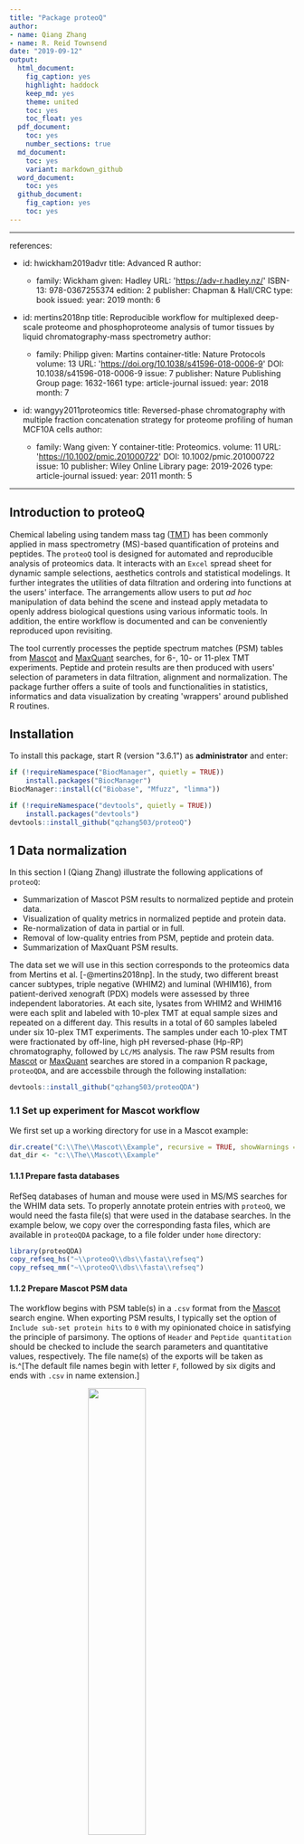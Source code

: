 ```yaml
---
title: "Package proteoQ"
author:
- name: Qiang Zhang
- name: R. Reid Townsend
date: "2019-09-12"
output:
  html_document:
    fig_caption: yes
    highlight: haddock
    keep_md: yes
    theme: united
    toc: yes
    toc_float: yes
  pdf_document:
    toc: yes
    number_sections: true
  md_document:
    toc: yes
    variant: markdown_github
  word_document:
    toc: yes
  github_document:
    fig_caption: yes
    toc: yes
---
```


---
references:
- id: hwickham2019advr
  title: Advanced R
  author:
  - family: Wickham
    given: Hadley
  URL: 'https://adv-r.hadley.nz/'
  ISBN-13: 978-0367255374
  edition: 2
  publisher: Chapman & Hall/CRC
  type: book
  issued:
    year: 2019
    month: 6

- id: mertins2018np
  title: Reproducible workflow for multiplexed deep-scale proteome and phosphoproteome analysis of tumor tissues by liquid chromatography-mass spectrometry
  author:
  - family: Philipp
    given: Martins
  container-title: Nature Protocols
  volume: 13
  URL: 'https://doi.org/10.1038/s41596-018-0006-9'
  DOI: 10.1038/s41596-018-0006-9
  issue: 7
  publisher: Nature Publishing Group
  page: 1632-1661
  type: article-journal
  issued:
    year: 2018
    month: 7
    
- id: wangyy2011proteomics
  title: Reversed-phase chromatography with multiple fraction concatenation strategy for proteome profiling of human MCF10A cells
  author:
  - family: Wang
    given: Y
  container-title: Proteomics.
  volume: 11
  URL: 'https://10.1002/pmic.201000722'
  DOI: 10.1002/pmic.201000722
  issue: 10
  publisher: Wiley Online Library
  page: 2019-2026
  type: article-journal
  issued:
    year: 2011
    month: 5
---




## Introduction to proteoQ
Chemical labeling using tandem mass tag ([TMT](https://en.wikipedia.org/wiki/Tandem_mass_tag)) has been commonly applied in mass spectrometry (MS)-based quantification of proteins and peptides. The `proteoQ` tool is designed for automated and reproducible analysis of proteomics data. It interacts with an `Excel` spread sheet for dynamic sample selections, aesthetics controls and statistical modelings. It further integrates the utilities of data filtration and ordering into functions at the users' interface. The arrangements allow users to put *ad hoc* manipulation of data behind the scene and instead apply metadata to openly address biological questions using various informatic tools. In addition, the entire workflow is documented and can be conveniently reproduced upon revisiting.  

The tool currently processes the peptide spectrum matches (PSM) tables from [Mascot](https://http://www.matrixscience.com/) and [MaxQuant](https://www.maxquant.org/) searches, for 6-, 10- or 11-plex TMT experiments. Peptide and protein results are then produced with users' selection of parameters in data filtration, alignment and normalization. The package further offers a suite of tools and functionalities in statistics, informatics and data visualization by creating 'wrappers' around published R routines.  

## Installation
To install this package, start R (version "3.6.1") as **administrator** and enter:  


```r
if (!requireNamespace("BiocManager", quietly = TRUE))
    install.packages("BiocManager")
BiocManager::install(c("Biobase", "Mfuzz", "limma"))

if (!requireNamespace("devtools", quietly = TRUE))
    install.packages("devtools")
devtools::install_github("qzhang503/proteoQ")
```

## 1 Data normalization 
In this section I (Qiang Zhang) illustrate the following applications of `proteoQ`:  

* Summarization of Mascot PSM results to normalized peptide and protein data. 
* Visualization of quality metrics in normalized peptide and protein data.
* Re-normalization of data in partial or in full.
* Removal of low-quality entries from PSM, peptide and protein data.
* Summarization of MaxQuant PSM results.  

The data set we will use in this section corresponds to the proteomics data from Mertins et al. [-@mertins2018np]. In the study, two different breast cancer subtypes, triple negative (WHIM2) and luminal (WHIM16), from patient-derived xenograft (PDX) models were assessed by three independent laboratories. At each site, lysates from WHIM2 and WHIM16 were each split and labeled with 10-plex TMT at equal sample sizes and repeated on a different day. This results in a total of 60 samples labeled under six 10-plex TMT experiments. The samples under each 10-plex TMT were fractionated by off-line, high pH reversed-phase (Hp-RP) chromatography, followed by `LC/MS` analysis. The raw PSM results from [Mascot](https://http://www.matrixscience.com/) or [MaxQuant](https://www.maxquant.org/) searches are stored in a companion R package, `proteoQDA`, and are accessbile through the following installation:  


```r
devtools::install_github("qzhang503/proteoQDA")
```

### 1.1 Set up experiment for Mascot workflow
We first set up a working directory for use in a Mascot example:  


```r
dir.create("C:\\The\\Mascot\\Example", recursive = TRUE, showWarnings = FALSE)
dat_dir <- "c:\\The\\Mascot\\Example"
```

#### 1.1.1 Prepare fasta databases
RefSeq databases of human and mouse were used in MS/MS searches for the WHIM data sets. To properly annotate protein entries with `proteoQ`, we would need the fasta file(s) that were used in the database searches. In the example below, we copy over the corresponding fasta files, which are available in `proteoQDA` package, to a file folder under `home` directory:


```r
library(proteoQDA)
copy_refseq_hs("~\\proteoQ\\dbs\\fasta\\refseq")
copy_refseq_mm("~\\proteoQ\\dbs\\fasta\\refseq")
```

#### 1.1.2 Prepare Mascot PSM data
The workflow begins with PSM table(s) in a `.csv` format from the [Mascot](https://http://www.matrixscience.com/) search engine. When exporting PSM results, I typically set the option of `Include sub-set protein hits` to `0` with my opinionated choice in satisfying the principle of parsimony. The options of `Header` and `Peptide quantitation` should be checked to include the search parameters and quantitative values, respectively. The file name(s) of the exports will be taken as is.^[The default file names begin with letter `F`, followed by six digits and ends with `.csv` in name extension.]  

<img src="images\mascot\mascot_export.png" width="45%" style="display: block; margin: auto;" />

The same peptide sequence under different PSM files can be assigned to different protein IDs when [inferring](https://www.ncbi.nlm.nih.gov/m/pubmed/21447708/) proteins from peptides using algorithms such as greedy set cover. To escape from the ambiguity in protein inference, I typically enable the option of `Merge MS/MS files into single search` in [Mascot Daemon](http://www.matrixscience.com/daemon.html). If the option is disabled, peptide sequences that have been assigned to multiple protein IDs will be removed for now when constructing peptide reports.  

<img src="images\mascot\mascot_daemon.png" width="45%" style="display: block; margin: auto;" />

The merged search may become increasingly cumbersome with growing data sets. In this example, I combined the MS peak lists from the Hp-RP fractions within the same 10-plex TMT experiment, but not the lists across experiments. This results in a total of six pieces of PSM results in `Mascot` exports. To get us started, we go ahead and copy over the PSM files that we have prepared in `proteoQDA` to the working directory:  


```r
cptac_csv_1(dat_dir)
```

#### 1.1.3 Prepare metadata
The workflow involves an `Excel` template containing the metadata of multiplex experiments, including experiment numbers, TMT channels, LC/MS injection indices, sample IDs, reference channels, `RAW` MS data file names and additional fields from users. The default file name for the experimental summary is `expt_smry.xlsx`. If samples were fractionated off-line prior to `LC/MS`, a second `Excel` template will also be filled out to link multiple `RAW` MS file names that are associated to the same sample IDs. The default file name for the fractionation summary is `frac_smry.xlsx`. ^[To extract the names of RAW MS files under a `raw_dir` folder: `extract_raws(raw_dir)`. Very occasionally, there may be RAW files without PSM contributions. In this case, the file names will be shown as missing by the program and need to be removed from `expt_smry.xlsx` or `frac_smry.xlsx`. The function `extract_psm_raws(dat_dir)` was developed to extract the list of RAW files that are actually present in PSM files.] Unless otherwise mentioned, we will assume these default file names throughout the document.  

Columns in the `expt_smry.xlsx` are approximately divided into the following three tiers: (1) `essential`, (2) `optional default` and (3) `optional open`. We supply the required information of the TMT experiments under the essential columns. The optional default columns serve as the fields for convenient lookups in sample selection, grouping, ordering, aesthetics etc. For instance, the program will by default look for values under the `Color` column if no instruction was given in the color coding of a PCA plot. The optional open fields on the other hand allow us to define our own analysis and aesthetics. For instance, we may openly define multiple columns of contrasts at different levels of granularity for uses in statistical modelings. Description of the column keys can be found from the help document by entering `?proteoQ::load_expts` from a `R` console.  

<img src="images\installation\three_tier_expt_smry.png" width="80%" style="display: block; margin: auto;" />

We next copy over a pre-compiled `expt_smry.xlsx` and a `frac_smry.xlsx` to the working directory:  


```r
cptac_expt_1(dat_dir)
cptac_frac_1(dat_dir)
```

We now have all the pieces that are required by `proteoQ` in place. Let's have a quick glance at the `expt_smry.xlsx` file. We note that no reference channels were indicated under the column `Reference`. With `proteoQ`, the `log2FC` of each species in a given sample is calculated either (*a*) in relative to the reference(s) within each multiplex TMT experiment or (*b*) to the mean of all samples in the same experiment if reference(s) are absent. Hence, the later approach will be employed to the examplary data set that we are working with. In this special case, the `mean(log2FC)` for a given species in each TMT experiment is averaged from five `WHIM2` and five `WHIM16` aliquots, which are biologically equivalent across TMT experiments.  

#### 1.1.4 Load experiment
As a final step of the setup, we will load the experimental summary into a work space:  


```r
library(proteoQ)
load_expts()
```

### 1.2 Summarise Mascot PSMs 
PSMs are MS/MS events that lead to peptide identication at certain confidence levels. The evidences in PSMs can then be summarised to peptide and protein findings using various descriptive statistics. In this section, we will apply `proteoQ` to summarise PSM data into peptide and protein reports. 

#### 1.2.1 Process PSMs
We start the section by processing the PSM files exported directly from `Mascot` searches.  

##### 1.2.1.1 normPSM
The core utility for the processing of PSM data is `normPSM`:


```r
# process PSMs with in-function filtration of data by arguments `filter_`
normPSM(
  group_psm_by = pep_seq, 
  fasta = c("~\\proteoQ\\dbs\\fasta\\refseq\\refseq_hs_2013_07.fasta", 
            "~\\proteoQ\\dbs\\fasta\\refseq\\refseq_mm_2013_07.fasta"), 
  rptr_intco = 3000,
  rm_craps = TRUE,
  rm_krts = FALSE,
  rm_outliers = FALSE, 
  annot_kinases = TRUE,	
  plot_rptr_int = TRUE, 
  plot_log2FC_cv = TRUE, 
  
  filter_peps = exprs(pep_expect <= .1, pep_isunique == 1), 
  filter_by_more = exprs(pep_rank == 1),
)
```

At `group_psm_by = pep_seq`, PSM entries with the same primary peptide sequence but different variable modifications will be grouped for analysis using descriptive statistics. At `group_psm_by = pep_seq_mod`, PSMs will be grouped according to the unique combination of the primary sequences and the variable modifications of peptides. The `fasta` argument points to the two RefSeq fasta files that were used in MS/MS searches. The `log2FC` of peptide data will be aligned by median centering across samples for PSM data. More description of `normPSM` can be found by accessing its help document via `?normPSM`.  

PSM outliers will be assessed at a basis of per peptide and per sample at `rm_outliers = TRUE`, which can be a slow process for large data sets. To circumvent repeated efforts in the assessment of PSM outliers, we may set `rm_outliers = FALSE` and `plot_rptr_int = TRUE` when first executing `normPSM()`. We then visually inspect the distributions of reporter-ion intensity. Empirically, PSMs with reporter-ion intensity less than 3,000 are trimmed and  samples with median intensity that is 2/3 or less to the average of majority samples are removed from further analysis.^[The sample removal and PSM re-processing can be achieved by deleting the corresponding entries under the column `Sample_ID` in `expt_smry.xlsx`, followed by the re-execution of `normPSM()`.]   

The `normPSM` function can take additional, user-defined arguments of `dot-dot-dot` [see @hwickham2019advr, ch. 6] for the row filtration of data using logical conditions. In the above example, we have limited ourselves to peptide entries with `pep_expect <= 0.1` and `pep_isunique == 1` by supplying the variable argument (vararg) of `filter_peps`. We further filtered the data at `pep_rank == 1` with a second vararg of `filter_by_more`. The creation and assignment of varargs need to follow a format of `filter_blahblah = exprs(cdn1, cdn2, ..., cond_last)`. Note that the names of varargs on the lhs start with the character string of `filter_` to indicate the task of data filtration. On the rhs, `pep_expect`, `pep_isunique` and `pep_rank` are column keys that can be found from the PSM data.  

I am new to `R`. It looks like that base `R` does not support the direct assignment of logical expressions to function arguments. To get around this, I took advantage of the facility of non-standard evaluation in `rlang` package in that the logical conditions are supplied within the round parenthesis after `exprs`. Next, the `proteoQ` program will obtain the expression(s) on the rhs of each vararg statment by performing a bare evaluation using `rlang::eval_bare`. Following that, a tidy evaluation by `rlang::eval_tidy` will be coupled to a local facility in `proteoQ` to do the real work of data filtrations ([see @hwickham2019advr, ch. 20])^[A pseudonym approach used in Tidyverse, such as `starts_with`, `contains` may be easier to work with for logical conditions and need implementation.]. 

The approach of data filtration taken by `normPSM` might at first looks strange; however, it allows me to perform data filtration in a integrated way. As mentioned in the beginning, a central theme of `proteoQ` is to reduce or avoid direct data manipulations but utilizes metadata to control both data columns and rows. With the self-containedness in data filtration (and data ordering later), I can readily recall and reproduce what I had done when revisiting the system after an extended peroid. Otherwise, I would likely need *ad hoc* operations by mouse clicks or writing ephemeral R scripts, and soon forget what I have done.  

##### 1.2.1.2 purgePSM
To finish our discussion of PSM processing, let us consider having one more bash in data cleanup. The `purgePSM` facility can be used for data purging by both the CV of peptides and the number of PSM identifications. Namely, quantitations that yields peptide CV greater than a user-supplied cut-off will be replaced with NA; similarly, quantitations with the number of observations less than a user-defined threshold will be substituted with NA.  

Earlier this section, we have set `plot_log2FC_cv = TRUE` when calling `normPSM`. This will plot the distributions of the CV of peptide log2FC. In the event of `plot_log2FC_cv = FALSE`, we can have a second chance in visualzing the distributions of peptide CV before any permanent data nullification:


```r
purgePSM ()
```

Taking the sample entries under TMT experiment 1 in `label_scheme.xlsx` as an example, we can see that a small portion of peptides have CV greater than 0.5 at log2 scale.  

<div class="figure" style="text-align: center">
<img src="images\psm\purge\psm_bf_purge.png" alt="**Figure 1.** CV of peptide log2FC. Left: before purging; right: after purging." width="45%" /><img src="images\psm\purge\psm_af_purge.png" alt="**Figure 1.** CV of peptide log2FC. Left: before purging; right: after purging." width="45%" />
<p class="caption">**Figure 1.** CV of peptide log2FC. Left: before purging; right: after purging.</p>
</div>

Quantitative differences greater than 0.5 at a log2 scale is big in TMT experiments, which can be largely ascribed to a phenomena called peptide co-isolation and co-fragmentation in MS experiments. We might, for instance, choose a CV cut-off at 0.5 as an additional step in data cleanup:  


```r
purgePSM (
  max_cv = 0.5,
)

# equivalent to 
purgePSM (
  max_cv = 0.5,
  min_n =2,
)
```

Peptide quantitations with single PSM identification, so-called one-hit wonders, will yield `infinite` CV and be nullified as well.  

*NB:* CV is sensitive to outliers and some large CV in peptide quantitations may be merely due to a small number of bad measures. Although the option of `rm_outliers` was set to `FALSE` during our earlier call to `normPSM`, I think it is generally a good idea to have `rm_outliers = TRUE`.  

#### 1.2.2 Summarize PSMs to peptides
In this section, we summarise the PSM results to peptides with `normPep` and optional `purgePep`.  

##### 1.2.2.1 normPep
The core utility for the summary of PSMs to peptides is `normPep`:  


```r
# peptide reports
normPep(
  group_pep_by = gene,
  method_psm_pep = median,
  method_align = MGKernel,
  range_log2r = c(5, 95),
  range_int = c(5, 95),
  n_comp = 3,
  seed = 749662,
  maxit = 200,
  epsilon = 1e-05,

  filter_by = exprs(n_psm >= 2),
  # filter_by_sp = exprs(species == "human"),
)
```

At `group_pep_by = gene`, peptide entries under the same gene name but different accession names will be grouped for analysis using descriptive statsitics. At `group_pep_by = prot_acc`, peptides will be grouped by unique accession names. The `log2FC` of peptide data will be aligned by median centering across samples by default. If `method_align = MGKernel` is chosen, `log2FC` will be aligned under the assumption of multiple Gaussian kernels.^[Density kernel estimates can occasionally capture spikes in the profiles of log2FC during data alignment. Users will need to inspect the alignment of ratio histograms and may optimize the data normalization in full with different combinations of tuning parameters or in part against a subset of samples, before proceeding to the next steps.]  The parameter `n_comp` defines the number of Gaussian kernels and `seed` set a seed for reproducible fittings. The parameters `range_log2r` and `range_int` define the range of `log2FC` and the range of reporter-ion intensity, respectively, for use in the scaling of standard deviation across samples.  

In the examplary vararg statement of `filter_by`, we set a threshold in the minimum number of identifying PSMs for peptides. If we are not interested in mouse peptides from the pdx samples, We can specify similarly that `species == "human"`, or more precisely, `species != "mouse"`. Sometimes, it may remain unclear on proper data filtration at the early stage of analysis. In that case, we may need additional quality assessments that we will soon explore. Alternatively, we may keep as much information as possible and apply varargs in downstream analysis. For more description of `normPep`, one can access its help document via `?normPep`.  

##### 1.2.2.2 purgePep
Analogously to the PSM processing, we may remove probable low-quality entries of proteins by specifying the maximum CV and the minimum number of peptide observations:  


```r
purgePep (
  max_cv = 0.5,
)

# equivalent to 
purgePep (
  max_cv = 0.5,
  min_n = 2,
)
```

We can use a `vararg` approach if the cut-offs in CV need to be sample specific:  


```r
normPep(
  ...,
  filter_by = exprs(n_psm >= 2),
  filter_by_2 = exprs(`sd_log2_R126 (W2.BI.TR1.TMT1)` <= .052, 
                      `sd_log2_R130N (W16.PNNL.TR4.TMT2)` <= .048)
)
```

Backticks were used here to embrace column keys containing white space(s) and/or special character(s) such as parenthesis.  

##### 1.2.2.3 pepHist  
We next compare the `log2FC` profiles with and without scaling normalization:^[`normPep()` will report log2FC results both before and after the scaling of standard deviations.]  


```r
# without scaling
pepHist(
  scale_log2r = FALSE, 
  ncol = 10,
)

# with scaling  
pepHist(
  scale_log2r = TRUE, 
  ncol = 10,
)
```

By default, the above calls will look for none void entries under column `Select` in `expt_smry.xlsx`. This will results in histogram plots with 60 panels in each, which may not be easy to explore as a whole. In stead, we will break the plots down by their data origins. We begin with modifying the `expt_smry.xlsx` file by adding the columns `BI`, `JHU` and `PNNL`. Each of the new columns includes sample entries that are tied to their laboratory origins (the columns are actually already in the `expt_smry.xlsx`).  

[![Select subsets](https://img.youtube.com/vi/3B5et8VY3hE/0.jpg)](https://www.youtube.com/embed/3B5et8VY3hE)

We now are ready to plot histograms for each subset of the data.^[System parameters will be automatically updated from the modified `expt_smry.xlsx`] In this document, we only display the plots using the `BI` subset:  


```r
# without scaling 
pepHist(
  scale_log2r = FALSE, 
  col_select = BI,
  ncol = 5,
  filename = Hist_BI_N.png, 
)

# with scaling 
pepHist(
  scale_log2r = TRUE, 
  col_select = BI,
  ncol = 5,
  filename = Hist_BI_Z.png, 
)
```

*NB*: We interactively told `pepHist()` that we are interested in sample entries under the newly created `BI` column. Behind the scene, the interactions are facilitated by [`openxlsx`](https://cran.r-project.org/web/packages/openxlsx/openxlsx.pdf) via the reading of the `Setup` workbook in `expt_smry.xlsx`. We also supply a file name, assuming that we want to keep the earlierly generated plots with default file names of `Peptide_Histogram_N.png` and `Peptide_Histogram_Z.png`.  

<div class="figure" style="text-align: center">
<img src="images\peptide\histogram\peptide_bi_gl1_n.png" alt="**Figure 2.** Histograms of peptide log2FC. Left: `scale_log2r = FALSE`; right, `scale_log2r = TRUE`" width="45%" /><img src="images\peptide\histogram\peptide_bi_gl1_z.png" alt="**Figure 2.** Histograms of peptide log2FC. Left: `scale_log2r = FALSE`; right, `scale_log2r = TRUE`" width="45%" />
<p class="caption">**Figure 2.** Histograms of peptide log2FC. Left: `scale_log2r = FALSE`; right, `scale_log2r = TRUE`</p>
</div>

As expected, the widths of `log2FC` profiles become more comparable after the scaling normalization. However, such adjustment may cause artifacts when the standard deviaiton across samples are genuinely different. I typically test `scale_log2r` at both `TRUE` and `FALSE`, then make a choice in data scaling together with my a priori knowledge of the characteristics of both samples and references.^[The default is `scale_log2r = TRUE` throughout the package. When calling functions involved parameter `scale_log2r`, users can specify explicitly `scale_log2r = FALSE` or define its value under the global environment.] We will use the same data set to illustrate the impacts of reference selections in scaling normalization in [Lab 3.1](### 3.1 Reference choices). Alignment of `log2FC` against housekeeping or normalizer protein(s) is also available. This seems suitable when sometime the quantities of proteins of interest are different across samples where the assumption of constitutive expression for the vast majority of proteins may not hold.  

It should also be noted that the curves of Gaussian density in histograms are based on the parameters from the latest call to `normPep`. There is a useful side effect when comparing leading and lagging profiles at different data filtration. This may aid the reveal of sample heteroscedasticity without the recourse to biological or technical replicates. More examples can be found from the help document via `?pepHist`.  

#### 1.2.3 Summarize peptides to proteins
In this section, we summarise peptides to proteins, for example, using a two-component Gaussian kernel and customized filters.


```r
# protein reports
normPrn(
	method_pep_prn = median, 
	method_align = MGKernel, 
	range_log2r = c(20, 95), 
	range_int = c(5, 95), 
	n_comp = 2, 
	seed = 749662, 
	maxit = 200, 
	epsilon = 1e-05, 
	
	filter_by = exprs(n_psm >= 3, n_pep >= 2), 	
)
```

Similar to the peptide summary, we inspect the alignment and the scaling of ratio profiles:  


```r
# without scaling
prnHist(
  scale_log2r = FALSE, 
  ncol = 10,
  # filter_by = exprs(n_psm >= 10), # diy
)

# with scaling
prnHist(
  scale_log2r = TRUE, 
  ncol = 10, 
  # filter_by = exprs(n_psm >= 10), # diy
)
```

*NB:* at this point, we might have reach a consensus on the choice of scaling normalization. If so, it may be plausible to set the value of `scale_log2r` under the Global environment, which is typically the `R` console that we are interacting with.  


```r
# if agree
scale_log2r <- TRUE

# or disagree
scale_logr <- FALSE
```

In this way, we can skip the repetitive setting of `scale_log2r` in our workflow from this point on, and more importantly, prevent ourselves from peppering the values of `TRUE` or `FALSE` in `scale_log2r` from analysis to analysis.  

### 1.3 Renormalize data for a subset of samples 
A multi-Gaussian kernel can fail capturing the `log2FC` profiles for a subset of samples. This is less an issue with a small number of samples. Using a trial-and-error approach, we can start over with a new combination of parameters, such as a different `seed`, and/or a different range of `scale_log2r` et al. However, the one-size-fit-all attempt may remain inadequate when the number of samples is relatively large. The `proteoQ` allow users to *focus* fit aganist selected samples. This is the job of argument `col_refit`. Let's say we want to re-fit the `log2FC` for samples `W2.BI.TR2.TMT1` and `W2.BI.TR2.TMT2`. We simply add a column, which I named it `Select_sub`, to `expt_smry.xlsx` with the sample entries for re-fit being indicated under the column:  
  
<img src="images\peptide\histogram\partial_refit.png" width="80%" style="display: block; margin: auto;" />

We then execute the following codes with argument `col_refit` being linked to the newly created column:  
  

```r
normPep(
	group_pep_by = gene, 
	method_psm_pep = median, 
	method_align = MGKernel, 
	range_log2r = c(5, 95), 
	range_int = c(5, 95), 
	n_comp = 3, 
	seed = 749662, 
	maxit = 200, 
	epsilon = 1e-05, 
	
	filter_by = exprs(n_psm >= 2),
	# filter_by_sp = exprs(species == "human"), 
	col_refit = Select_sub,
)
```

### 1.4 Summarize MaxQuant results
In this section, we will process MaxQuant PSMs using the same set of data from CPTAC.  

#### 1.4.1 MaxQuant PSM tables
The name of a PSM file containg reporter-ion intensities is `msms.txt` defaulted by MaxQuant. In the event of multiple `msms.txt` files for processing, the names need to be formatted in that they all start with `msms` and end with the `.txt` extension.  

The file sizes of the `msms.txt` are relatively large for data used in the demonstration. For simplicity, we will only use the subset that belong to batch one in the CPTAC example. Even so, direct installation by `devtools::install_github` is not yet feasible at this point for large files hosted through [LFS](https://git-lfs.github.com/). One resort is to install [Github Desktop](https://desktop.github.com/), find https://github.com/qiangzhang503/proteoQDB.git, fetch the files and make a local installation through something like `devtools::install(pkg  = "~\\GitHub\\proteoQDB")`. If all goes well with the local installation, we will load `proteoQDB` and copy over the PSM files therein to a working directory: 


```r
library(proteoQDB)

dat_dir <- c("C:\\The\\MQ\\Example")
cptac_mqpsm_txt(dat_dir)
```

Similarly, we copy over the corresponding `expt_smry.xlsx` and `fract_smry.xlsx` files and load the experiment:  


```r
cptac_mqpsm_expt(dat_dir)
cptac_mqpsm_frac(dat_dir)

library(proteoQ)
load_expts()
```

We next process the PSM data from MaxQuant and perform peptide and protein normlizations. Note that some column keys in MaxQuant outputs contain white space(s) and special character(s) such as parenthesis. In these cases, we will need to quote the column keys with a pair of backticks when applying varargs for data filtration.  


```r
# PSM
normPSM(
	group_psm_by = pep_seq, 
	fasta = c("~\\proteoQ\\dbs\\fasta\\refseq\\refseq_hs_2013_07.fasta", 
					"~\\proteoQ\\dbs\\fasta\\refseq\\refseq_mm_2013_07.fasta"), 
  corrected_int = TRUE,
  rm_reverses = TRUE,
	rptr_intco = 3000,
	rm_craps = TRUE,
	rm_krts = FALSE,
	rm_outliers = FALSE, 
	annot_kinases = TRUE,	
	plot_rptr_int = TRUE, 
	plot_log2FC_cv = TRUE, 
	filter_peps = exprs(PEP <= 0.1), 
	# filter_peps = exprs(`Missed cleavages` == 0), 
)

# optional PSM purging
purgePSM()

# peptides
normPep(
	group_pep_by = gene, 
	method_psm_pep = median, 
	method_align = MGKernel, 
	range_log2r = c(5, 95), 
	range_int = c(5, 95), 
	n_comp = 3, 
	seed = 749662, 
	maxit = 200, 
	epsilon = 1e-05, 
	# filter_by = exprs(n_psm >= 2),
	# filter_by_sp = exprs(species == "human"), 
)

# optional peptide purging
purgePep()

# proteins
normPrn(
	method_pep_prn = median, 
	method_align = MGKernel, 
	range_log2r = c(20, 95), 
	range_int = c(5, 95), 
	n_comp = 2, 
	seed = 749662, 
	maxit = 200, 
	epsilon = 1e-05, 
	# filter_by = exprs(n_pep >= 2), 	
)
```

Following the normalizations and cleanups, we can carry out analogous data visualization using the intensity-coded histograms. Note that I have renamed some column keys in the PSM, peptide and protein tables to match their counterparts in Mascot. The changes allow me to keep the code more succinct. I apologize if you find it all more difficult to deal with the new names.  

## 2 Basic informatics
In this section I illustrate the following applications of `proteoQ`:  
  
* Basic informatic analysis against peptide and protein data.
* Linear modeling using contrast fits  

Unless otherwise mentioned, the `in-function filtration` of data by varargs of `filter_` is available throughout this section of informatic analysis. Row ordering of data, indicated by `arrange_`, is available for heat map applications using `pepHM` and `prnHM`.  

### 2.1 MDS and PCA plots
We first visualize MDS, PCA and Euclidean distance against the peptide data. We start with metric MDS for peptide data:  


```r
# all data
pepMDS(
  show_ids = FALSE,
)
```

<div class="figure" style="text-align: center">
<img src="images\peptide\mds\peptide_mds.png" alt="**Figure 3A.** MDS of peptide log2FC at `scale_log2r = TRUE`" width="45%" />
<p class="caption">**Figure 3A.** MDS of peptide log2FC at `scale_log2r = TRUE`</p>
</div>

It is clear that the WHIM2 and WHIM16 samples are well separated by the Euclidean distance of `log2FC` (**Figure 3A**). We next take the `JHU` data subset as an example to explore batch effects in the proteomic sample handling:  


```r
# `JHU` subset
pepMDS(
  col_select = JHU,
  filename = MDS_JHU.png,
  show_ids = FALSE,
)
```

<div class="figure" style="text-align: center">
<img src="images\peptide\mds\mds_jhu.png" alt="**Figure 3B-3C.** MDS of peptide log2FC for the `JHU` subset. Left: original aesthetics; right, modefied aesthetics" width="45%" /><img src="images\peptide\mds\mds_jhu_new_aes.png" alt="**Figure 3B-3C.** MDS of peptide log2FC for the `JHU` subset. Left: original aesthetics; right, modefied aesthetics" width="45%" />
<p class="caption">**Figure 3B-3C.** MDS of peptide log2FC for the `JHU` subset. Left: original aesthetics; right, modefied aesthetics</p>
</div>

We immediately spot that all samples are coded with the same color (**Figure 3B**). This is not a surprise as the values under column `expt_smry.xlsx::Color` are exclusively `JHU` for the `JHU` subset. For similar reasons, the two different batches of `TMT1` and `TMT2` are distinguished by transparency, which is governed by column `expt_smry.xlsx::Alpha`. We may wish to modify the aesthetics using different keys: e.g., color coding by WHIMs and size coding by batches, without the recourse of writing new R scripts. One solution is to link the attributes and sample IDs by creating additional columns in `expt_smry.xlsx`. In this example, we have had coincidentally prepared the column `Shape` and `Alpha` to code WHIMs and batches, respectively, for the `JHU` subset. Therefore, we can recycle them directly to make a new plot (**Figure 3C**):  


```r
# new `JHU` subset
pepMDS(
  col_select = JHU,
  col_fill = Shape, # WHIMs  
  col_size = Alpha, # batches
  filename = MDS_JHU_new_aes.png,
  show_ids = FALSE,
)
```

Accordingly, the `prnMDS` performs `MDS` for protein data. For `PCA` analysis, the corresponding functions are `pepPCA` and `prnPCA` for peptide and protein data, respectively.  

While `MDS` approximates Euclidean distances at a low dimensional space. Sometimes it may be useful to have an accurate view of the distance matrix. Functions `pepEucDist` and `prnEucDist` plot the heat maps of Euclidean distance matrix for peptides and proteins, respectively. They are wrappers of [`pheatmap`](https://cran.r-project.org/web/packages/pheatmap/pheatmap.pdf). Supposed that we are interested in visualizing the distance matrix for the `JHU` subset:  


```r
# `JHU` subset
pepEucDist(
  col_select = JHU,
  annot_cols = c("Shape", "Alpha"),
  annot_colnames = c("WHIM", "Batch"), 
  
  # `pheatmap` parameters 
  display_numbers = TRUE, 
  number_color = "grey30", 
  number_format = "%.1f",
  
  clustering_distance_rows = "euclidean", 
  clustering_distance_cols = "euclidean", 
  
  fontsize = 16, 
  fontsize_row = 20, 
  fontsize_col = 20, 
  fontsize_number = 8, 
  
  cluster_rows = TRUE,
  show_rownames = TRUE,
  show_colnames = TRUE,
  border_color = "grey60", 
  cellwidth = 24, 
  cellheight = 24, 
  width = 14,
  height = 12, 
  
  filename = EucDist_JHU.png,
)
```

Parameter `annot_cols` defines the tracks to be displayed on the top of distrance-matrix plots. In this example, we have choosen `expt_smry.xlsx::Shape` and `expt_smry.xlsx::Alpha`, which encodes the WHIM subtypes and the batch numbers, respectively. Parameter `annot_colnames` allows us to rename the tracks from `Shape` and `Alpha` to `WHIM` and `Batch`, respectively, for better intuition. We can alternatively add columns `WHIM` and `Batch` if we choose not to recycle and rename columns `Shape` and `Alpha`.  

<div class="figure" style="text-align: center">
<img src="images\peptide\mds\eucdist_jhu.png" alt="**Figure 3D.** EucDist of peptide log2FC at `scale_log2r = TRUE`" width="45%" />
<p class="caption">**Figure 3D.** EucDist of peptide log2FC at `scale_log2r = TRUE`</p>
</div>

### 2.2 Correlation plots
In this section, we visualize the batch effects through correlation plots. The `proteoQ` tool currently limits itself to a maximum of 44 samples for a correlation plot. In the document, we will perform correlation analysis against the `PNNL` data subset. By default, samples will be arranged diagnoally from upper left to bottom right by the row order of `expt_smry.xlsx::Select`. We have learned from the earlier `MDS` analysis that the batch effects are smaller than the differences between `W2` and `W16`. We may wish to put the `TMT1` and `TMT2` groups adjacient to each other for visualization of more nuance batch effects, followed by the comparison of WHIM subtypes. We can achieve this by supervising sample IDs at a customized order. In the `expt_smry.xlsx`, We have prepared an `Order` column where samples within the `JHU` subset were arranged in the descending order of `W2.TMT1`, `W2.TMT2`, `W16.TMT1` and `W16.TMT2`. Now we tell the program to look for the `Order` column for sample arrangement:  


```r
# peptide logFC
pepCorr_logFC(
	col_select = PNNL,
	col_order = Order, 
	filename = PNNL_pep_logfc.png,
)

# protein logFC
prnCorr_logFC(
	col_select = W2,
	col_order = Group,
	filename = PNNL_prn_logfc.png,
)
```

<div class="figure" style="text-align: center">
<img src="images\peptide\corrplot\corr_pnnl.png" alt="**Figure 4A-4B.** Correlation of log2FC for the `PNNL` subset. Left: peptide; right, protein" width="45%" /><img src="images\protein\corrplot\corr_pnnl.png" alt="**Figure 4A-4B.** Correlation of log2FC for the `PNNL` subset. Left: peptide; right, protein" width="45%" />
<p class="caption">**Figure 4A-4B.** Correlation of log2FC for the `PNNL` subset. Left: peptide; right, protein</p>
</div>

To visualize the correlation of intensity data, we can use `pepCorr_logInt` and `prnCorr_logInt` for peptide and protein data, respectively. More details can be assessed via `?pepCorr_logFC`.  

### 2.3 Heat maps
Heat map visualization is commonly applied in data sciences. The corresponding facilities in `proteoQ` are `pepHM` and `prnHM` for peptide and protein data, respectively. They are wrappers of [`pheatmap`](https://cran.r-project.org/web/packages/pheatmap/pheatmap.pdf) with modifications and exception handlings. More details can be found by accessing the help document via `?prnHM`.  

The following shows an example of protein heat map:  


```r
prnHM(
	xmin = -1, 
	xmax = 1, 
	x_margin = 0.1, 
	annot_cols = c("Group", "Color", "Alpha", "Shape"), 
	annot_colnames = c("Group", "Lab", "Batch", "WHIM"), 
	cluster_rows = TRUE, 
	cutree_rows = 10, 
	show_rownames = FALSE, 
	show_colnames = TRUE, 
	fontsize_row = 3, 
	cellwidth = 14, 
	width = 18, 
	height = 12, 
	filter_sp = exprs(species == "human"),
)
```

we chose to top annotate the heat map with the metadata that can be found under the columns of `Group`, `Color`, `Alpha` and `Shape` in `expt_smary.xlsx`. For better convention, we rename them to `Group`, `Lab`, `Batch` and `WHIM` to reflect their sample characteristics. We further supplied a vararg of `filter_sp` where we assume exclusive interests in human proteins.  

<div class="figure" style="text-align: center">
<img src="images\protein\heatmap\protein.png" alt="**Figure 5A.** Heat map visualization of protein log2FC" width="80%" />
<p class="caption">**Figure 5A.** Heat map visualization of protein log2FC</p>
</div>

Row ordering of data is also implemented in the heat map utility.  


```r
prnHM(
	xmin = -1, 
	xmax = 1, 
	x_margin = 0.1, 
	annot_cols = c("Group", "Color", "Alpha", "Shape"), 
	annot_colnames = c("Group", "Lab", "Batch", "WHIM"), 
	cluster_rows = FALSE, 
	annot_rows = c("kin_class"), 
	show_rownames = TRUE, 
	show_colnames = TRUE, 
	fontsize_row = 2, 
	cellheight = 2, 
	cellwidth = 14, 
	width = 16, 
	height = 11, 
	filter_kin = exprs(kin_attr == TRUE, species == "human"),
	arrange_kin = exprs(kin_order, gene),
	filename = "hukin_by_class.png", 
)
```

In the above example, we applied vararg `filter_kin` to subset human kinases from the protein data set by values under its `kin_attr` and the `species` columns. We further row annotate the heat map with argument `annot_rows`, which will look for values under the `kin_class` column. With the vararg, `arrange_kin`, we supervise the row ordering of kinases by values under the `kin_order` column and then those under the `gene` column. Analogous to the user-supplied `filter_` arguments, the row ordering varargs need to start with `arrange_` to indicate the task of row ordering.  

<div class="figure" style="text-align: center">
<img src="images\protein\heatmap\kinase.png" alt="**Figure 5B.** Heat map visualization of kinase log2FC" width="80%" />
<p class="caption">**Figure 5B.** Heat map visualization of kinase log2FC</p>
</div>

### 2.4 Significance tests and volcano plot visualization
In this section, we perform the significance analysis of protein data. The approach of contrast fit (Chambers, J. M. Linear models, 1992; Gordon Smyth et al., `limma`) is taken in `proteoQ`. We will first define the contrast groups for significance tests. For this purpose, I have devided the samples by their WHIM subtypes, laboratory locations and batch numbers. This ends up with entries of `W2.BI.TMT1`, `W2.BI.TMT2` etc. under the `expt_smry.xlsx::Term` column. The interactive environment between the Excel file and the `proteoQ` tool allows us to enter more columns of contrasts when needed. For instance, we might also be interested in a more course comparison of inter-laboratory differences without batch effects. The corresponding contrasts of `W2.BI`, `W2.BI` etc. can be found under a pre-made column, `Term_2`. Having these columns in hand, we next perform significance tests and data visualization for protein data:  


```r
# significance tests
prnSig(
  impute_na = FALSE, 
  W2_bat = ~ Term["W2.BI.TMT2-W2.BI.TMT1", "W2.JHU.TMT2-W2.JHU.TMT1", "W2.PNNL.TMT2-W2.PNNL.TMT1"], # batches
  W2_loc = ~ Term_2["W2.BI-W2.JHU", "W2.BI-W2.PNNL", "W2.JHU-W2.PNNL"], # locations
)

# volcano plots
prnVol()
```

Note that we have informed the `prnSig` utility to look for contrasts under columns `Term` and `Term_2`, followed by the cotrast pairs in square brackets. Pairs of contrasts are separated by commas.  

The `prnVol` utility will by default match the formulae of contrasts with those in `prnSig`; the same is true for peptide analysis. The following plots show the batch difference between two TMT experiments for each of the three laboratories and the location difference between any two laboratories.  

<div class="figure" style="text-align: left">
<img src="images\protein\volcplot\batches.png" alt="**Figure 6A-6B.** Volcano plots of protein log2FC. Left: between batches; right: between locations." width="80%" /><img src="images\protein\volcplot\locations.png" alt="**Figure 6A-6B.** Volcano plots of protein log2FC. Left: between batches; right: between locations." width="80%" />
<p class="caption">**Figure 6A-6B.** Volcano plots of protein log2FC. Left: between batches; right: between locations.</p>
</div>

In general, the special characters of `+` and `-` in contrast terms need to be avoided in linear modeling. However, it may be sporadically convenient to use `A+B` to denote a combined treatment of both `A` and `B`. In the case, we will put the term(s) containing `+` or `-` into a pair of pointy brackets. The syntax in the following hypothetical example will compare the effects of `A`, `B`, `A+B` and the average of `A` and `B` to control `C`.  


```r
# note that <A + B> is one condition whereas (A + B) contains two conditions
prnSig(
  fml = ~ Term["A - C", "B - C", "<A + B> - C", "(A + B)/2 - C"],
)

```

In addition to the fixed effects shown above, significance tests with additive random effects are also supported. Analogous to protein data, peptide data can be analyzed and visualized with `pepSig` and `pepVol`. More examples can be found via `?prnSig` and [Lab 3.3](### 3.3 Random effects) in the document.  

### 2.5 Gene sets under volcano plots
There are a handful of `R` tools for gene set enrichement analysis, such as GSEA, GSVA, gage, to name a few. It may be intuitive as well if we can visualize the enrichment of gene sets under the context of volcano plots at given contrasts. Provided the richness of `R` utilities in linear modelings, the `preoteoQ` takes a naive approach thereafter to visualize the *asymmetricity* of protein probability *p*-values under volcano plots. In the analysis of Gene Set Probability Asymmetricity (`GSPA`), the significance `pVals` of proteins obtained from linear modeling are taken, followed by the calculation of the geometric mean of `pVals` for the groups of up- or down-regulated proteins within a gene set, as well as the corresponding mean `log2FC`. The quotient of the two `pVals` is then taken to represent the significance of enrichment, and the delta of the two `log2FC` for use as the fold change of enrichment. The arguments `pval_cutoff` and `logFC_cutoff` allow us to filter out low impact genes prior to the analysis. More details can be found from the help document via `?prnGSPA`. Note that there is no peptide counterpart for the enrichment analysis.  

We began with the analysis of `GSPA` against enrichment terms defined in GO and KEGG data sets:  


```r
prnGSPA(
  impute_na = FALSE,
  pval_cutoff = 5E-2,
  logFC_cutoff = log2(1.2),
  gset_nms = c("go_sets", "kegg_sets"),
)
```

The formulae of contrasts will by default match to the those used in `prnSig`. The species will be determined automatically from input data and the corresponding databases will be loaded. In the above example of pdx, databases of `GO` and `KEGG` will be loaded for both human and mouse. If we choose to focus on human proteins, we can add a vararg statement such as `filter_sp = exprs(species == "human")`.  

We next visualize the distribution of protein `log2FC` and `pVal` within gene sets:  


```r
gspaMap(
  show_labels = TRUE,
  pval_cutoff = 5E-3,
  logFC_cutoff = log2(1.2),
  gset_nms = c("go_sets"),
  show_sig = p,
  yco = 0.01,
)
```

This will produce the volcano plots of proteins under gene sets that have passed our selection criteria. Here, we show one of the examples:  

<div class="figure" style="text-align: center">
<img src="images\protein\volcplot\urogenital_system_development.png" alt="**Figure 7.** An example of volcano plots of protein log2FC under a gene set" width="80%" />
<p class="caption">**Figure 7.** An example of volcano plots of protein log2FC under a gene set</p>
</div>

The list of gene sets will by default match those provided in `prnGSPA`. Despite in the above example, we chose to plot the results against gene sets in `GO`, not `KEGG`. More details can be accessed from the help document via `?gspaMap`.  

### 2.6 Trend Analysis
The following performs the trend analysis against protein expressions. More information can be found from [`Mfuzz`](https://www.bioconductor.org/packages/release/bioc/vignettes/Mfuzz/inst/doc/Mfuzz.pdf) and `?anal_prnTrend`. Note that the number of clusters is provided by `n_clust`, which can be a single value or a vector of integers.  


```r
# soft clustering of protein expression data
anal_prnTrend(
  col_order = Order,
  n_clust = c(5:8), 
  
  filter_by_npep = exprs(n_pep >= 2),
)

# visualization
plot_prnTrend(
  col_order = Order,
  n_clust = 6, 
  
  filter_by_npep = exprs(n_pep >= 4),
)
```

The argument `col_order` provides a means to supervise the order of samples in result tables or during the trend visualization. In the above example, the `anal_prnTrend` and `plot_prnTrend` will both look into the field under the `expt_smry.xlsx::Order` column for sample arrangement. At `n_clust = 6`, the correspondence between protein IDs and their cluster assignments is summarised in file `Protein_Trend_Z_n6.csv`. The letter `Z` in the file name denotes the option of `scale_log2r = TRUE`.  

<div class="figure" style="text-align: left">
<img src="images\protein\trend\prn_trend_n6.png" alt="**Figure 8.** Trend analysis of protein log2FC." width="80%" />
<p class="caption">**Figure 8.** Trend analysis of protein log2FC.</p>
</div>

### 2.7 NMF Analysis
The following performs the NMF analysis against protein data. More details can be found from [`NMF`](https://cran.r-project.org/web/packages/NMF/vignettes/NMF-vignette.pdf) and `anal_prnNMF`.  


```r
# load library
library(NMF)

# NMF analysis
anal_prnNMF(
  impute_na = FALSE,
  col_group = Group, # optional a priori knowledge of sample groups
  r = c(5:8),
  nrun = 200, 
  filter_by_npep = exprs(n_pep >= 2),
)

# consensus heat map
plot_prnNMFCon(
  impute_na = FALSE,
  annot_cols = c("Color", "Alpha", "Shape"),
  annot_colnames = c("Lab", "Batch", "WHIM"),
  width = 10,
  height = 10, 
)


# coefficient heat map
plot_prnNMFCoef(
  impute_na = FALSE,
  r = 6, 
  annot_cols = c("Color", "Alpha", "Shape"), 
  annot_colnames = c("Lab", "Batch", "WHIM"), 
  width = 10, 
  height = 10, 
)

# metagene heat map(s)
plot_metaNMF(
  impute_na = FALSE,
  r = 6, 
  annot_cols = c("Color", "Alpha", "Shape"), 
  annot_colnames = c("Lab", "Batch", "WHIM"), 
  
  fontsize = 8, 
  fontsize_col = 5,
)
```

<div class="figure" style="text-align: left">
<img src="images\protein\nmf\prn_nmf_r6_consensus.png" alt="**Figure 9A-9B.** NMF analysis of protein log2FC. Left: concensus; right: coefficients." width="45%" /><img src="images\protein\nmf\prn_nmf_r6_coef.png" alt="**Figure 9A-9B.** NMF analysis of protein log2FC. Left: concensus; right: coefficients." width="45%" />
<p class="caption">**Figure 9A-9B.** NMF analysis of protein log2FC. Left: concensus; right: coefficients.</p>
</div>

### 2.8 STRING Analysis
The following performs the [`STRING`](http://www.string-db.org) analysis of protein-protein interactions. More details can be found from `?getStringDB`.  


```r
getStringDB(
  db_path = "~\\proteoQ\\dbs\\string",
  score_cutoff = .9,
  nseq_cutoff = 2,
  adjP = FALSE, 
)
```

The results of protein-protein interaction is summarised in `Protein_STRING_ppi.tsv` and the expression data in `Protein_STRING_expr.tsv`. The files are formatted for direct applications with [`Cytoscape`](https://cytoscape.org). When calling `getStringDB`, the corresponding databases will be downloaded automatically if not yet present locally. One can also choose to download separately the databases for a given `species`:  


```r
dl_stringdbs(
  species = rat,
  db_path = "~\\proteoQ\\dbs\\string", 
)
```

### 2.9 Missing value imputation 
Imputation of peptide and protein data are handle with `pepImp` and `prnImp`. More information can be found from [`mice`](https://cran.r-project.org/web/packages/mice/mice.pdf) and `?prnImp`.  


## 3 Labs  
### 3.1 Reference choices  
In this lab, we explore the effects of reference choices on data normalization. We first copy data over to the file directory specified by `temp_dir`, followed by PSM, peptide normalization and histogram visualization of peptide `log2FC`.  


```r
# directory setup
temp_dir <- "c:\\The\\W2_ref\\Example"
library(proteoQDA)
cptac_csv_1(temp_dir)
cptac_expt_ref_w2(temp_dir)
cptac_frac_1(temp_dir)

# analysis
library(proteoQ)
load_expts(temp_dir, expt_smry_ref_w2.xlsx)

normPSM(
	group_psm_by = pep_seq, 
	fasta = c("~\\proteoQ\\dbs\\fasta\\refseq\\refseq_hs_2013_07.fasta", 
					"~\\proteoQ\\dbs\\fasta\\refseq\\refseq_mm_2013_07.fasta"), 
	rptr_intco = 3000,
	rm_craps = TRUE,
	rm_krts = FALSE,
	rm_outliers = FALSE, 
	annot_kinases = TRUE,	
	plot_rptr_int = TRUE, 
	plot_log2FC_cv = TRUE, 
	
	filter_peps = exprs(pep_expect <= .1, pep_isunique == 1), 
)

normPep(
	group_pep_by = gene, 
	method_psm_pep = median, 
	method_align = MGKernel, 
	range_log2r = c(5, 95), 
	range_int = c(5, 95), 
	n_comp = 3, 
	seed = 749662, 
	maxit = 200, 
	epsilon = 1e-05, 
)

# visualization
pepHist(
  scale_log2r = FALSE, 
  ncol = 9,
)
```

Notice that in the histograms the `log2FC` profiles of `WHIM2` samples are much narrower than those of `WHIM16` (**Figure S1A**). This will occur when a reference is more similar to one group of sample(s) than the other. In our case, the reference is one of `WHIM2`. The difference in the breadth of `log2FC` profiles between the `WHIM16` and the `WHIM2` groups is likely due to the genuine difference in their proteomes. If the above argument is valid, a scaling normalize would moderate, and thus bias, the quantitative difference in proteomes between `WHIM2` and `WHIM16`.  

<div class="figure" style="text-align: center">
<img src="images\peptide\histogram\peptide_ref_w2.png" alt="**Figure S1A.** Histograms of peptide log2FC with a WHIM2 reference." width="80%" />
<p class="caption">**Figure S1A.** Histograms of peptide log2FC with a WHIM2 reference.</p>
</div>

We alternatively seek a "center-of-mass" representation for uses as references. We select one `WHIM2` and one `WHIM16` from each 10-plex TMT. The `proteoQ` tool will average the signals from designated references. Thefore, the derived reference can be viewed as a mid point of the `WHIM2` and the `WHIM16` proteomes. We next perform analogously the data summary and histogram visualization.  


```r
# directory setup
temp_dir_2 <- "c:\\The\\W2_W16_ref\\Example"
library(proteoQDA)
cptac_csv_1(temp_dir_2)
expt_smry_ref_w2_w16(temp_dir_2)
cptac_frac_1(temp_dir_2)

# experiment upload
library(proteoQ)
load_expts(temp_dir_2, expt_smry_ref_w2_w16.xlsx)

# PSM normalization
normPSM(
	group_psm_by = pep_seq, 
	fasta = c("~\\proteoQ\\dbs\\fasta\\refseq\\refseq_hs_2013_07.fasta", 
					"~\\proteoQ\\dbs\\fasta\\refseq\\refseq_mm_2013_07.fasta"), 
	rptr_intco = 3000,
	rm_craps = TRUE,
	rm_krts = FALSE,
	rm_outliers = FALSE, 
	annot_kinases = TRUE,	
	plot_rptr_int = TRUE, 
	plot_log2FC_cv = TRUE, 
	
	filter_peps = exprs(pep_expect <= .1, pep_isunique == 1), 
)

# peptide normalization
normPep(
	group_pep_by = gene, 
	method_psm_pep = median, 
	method_align = MGKernel, 
	range_log2r = c(5, 95), 
	range_int = c(5, 95), 
	n_comp = 3, 
	seed = 749662, 
	maxit = 200, 
	epsilon = 1e-05, 
)

# visualization
pepHist(
  scale_log2r = FALSE, 
  ncol = 8,
)
```

With the new reference, we have achieved `log2FC` profiles that are more comparable in breadth between `WHIM2` and `WHIM16` samples and a scaling normalization seems more suitable.  

<div class="figure" style="text-align: center">
<img src="images\peptide\histogram\peptide_ref_w2_w16.png" alt="**Figure S1B.** Histograms of peptide log2FC with a combined WHIM2 and WHIM16 reference." width="80%" />
<p class="caption">**Figure S1B.** Histograms of peptide log2FC with a combined WHIM2 and WHIM16 reference.</p>
</div>

### 3.2 Peptide subsets
In addition to the global proteomes, the CPTAC publication contains phosphopeptide data from the same samples.[-@mertins2018np] In this lab, we will explore the stoichiometry of phosphopeptide subsets in relative to the combined data sets of `global + phospho` peptides. We first performed a search aganist the combined data. The search results are available in `proteoQDA`. We next copy the result files over, followed by the analysis and visualization of the `BI` subset:  


```r
# directory setup
temp_phospho_dir <- "c:\\The\\Phosphopeptide\\Example"
library(proteoQDA)
cptac_csv_2(temp_phospho_dir)
cptac_expt_2(temp_phospho_dir)
cptac_frac_2(temp_phospho_dir)

# experiment upload
library(proteoQ)
load_expts(temp_phospho_dir, expt_smry.xlsx)

# PSM normalization
normPSM(
	group_psm_by = pep_seq_mod, 
	fasta = c("~\\proteoQ\\dbs\\fasta\\refseq\\refseq_hs_2013_07.fasta", 
					"~\\proteoQ\\dbs\\fasta\\refseq\\refseq_mm_2013_07.fasta"), 
	rptr_intco = 3000,
	rm_craps = TRUE,
	rm_krts = FALSE,
	rm_outliers = FALSE, 
	annot_kinases = TRUE,	
	plot_rptr_int = TRUE, 
	plot_log2FC_cv = TRUE, 
	
	filter_peps = exprs(pep_expect <= .1, pep_isunique == 1), 
)

# peptide normalization
normPep(
	group_pep_by = gene, 
	method_psm_pep = median, 
	method_align = MGKernel, 
	range_log2r = c(5, 95), 
	range_int = c(5, 95), 
	n_comp = 3, 
	seed = 749662, 
	maxit = 200, 
	epsilon = 1e-05, 
)

# histograms for all peptides
pepHist(
  col_select = BI, 
  scale_log2r = TRUE, 
  ncol = 4, 
  filename = "BI_all_peptides.png",
)

# histograms for phosphopeptide subsets
pepHist(
  col_select = BI, 
  scale_log2r = TRUE, 
  pep_pattern = "sty", 
  ncol = 4, 
  filename = "BI_pSTY.png",
)
```

Ideally, the profiles of the `log2FC` between the `phospho` subsets and the overall data would either align at the maximum density or perhaps offset by similar distance among replicated samples. In this example, the alginment at maximum density seems to be case. The observation raises the possibility of measuring the stoichiometry of phosphoproteomes in relative to global data across sample types or conditions.  

<div class="figure" style="text-align: left">
<img src="images\peptide\histogram\bi_cmbn_peptides.png" alt="**Figure S2A-S2B.** Histogram visualization of peptide log2FC. Left: global + phospho; right: phospho only." width="45%" /><img src="images\peptide\histogram\bi_phospho_sub.png" alt="**Figure S2A-S2B.** Histogram visualization of peptide log2FC. Left: global + phospho; right: phospho only." width="45%" />
<p class="caption">**Figure S2A-S2B.** Histogram visualization of peptide log2FC. Left: global + phospho; right: phospho only.</p>
</div>

### 3.3 Random effects
Models that incorporate both fixed- and random-effects terms in a linear predictor expression are often termed mixed effects models.  

#### 3.3.1 Single random effect
In proteomic studies involved multiple multiplex `TMT` experiments, the limited multiplicity of isobaric tags requires sample parting into subgroups. Measures in `log2FC` are then obtained within each subgroup by comparing to common reference materials, followed by data bridging across experiments. This setup violates the independence assumption in statistical sampling as the measures of `log2FC` are batched by `TMT` experiments. In this lab, we will use the CPTAC data to test the statistical significance in protein abundance between the `WHIM2` and the `WHIM16` subtypes, by first taking the batch effects into account. We will use mixed-effects models to explore the random effects that were introduced by the data stitching. In case that you would like to find out more about mixed-effects models in R, I found the online [tutorial](http://www.bodowinter.com/tutorial/bw_LME_tutorial2.pdf) a helpful resource.  

We start off by copying over the `expt_smry.xlsx` file, which contains a newly created column, `Term_3`, for terms to be used in the statistical tests of `WHIM2` and `WHIM16`. We also copy over the protein results from `Section 1` of the vignette and carry out the signficance tests with and without random effects.  


```r
# directory setup
temp_raneff_dir <- "c:\\The\\Random_effects\\Example"
library(proteoQDA)
cptac_prn_1(temp_raneff_dir)
cptac_expt_3(temp_raneff_dir)
cptac_frac_3(temp_raneff_dir)

# analysis
library(proteoQ)
load_expts(temp_raneff_dir, expt_smry.xlsx)

prnSig(
  impute_na = FALSE, 
  W2_vs_W16_fix = ~ Term_3["W16-W2"], # fixed effect only
  W2_vs_W16_mix = ~ Term_3["W16-W2"] + (1|TMT_Set), # one fixed and one random effects
)

# volcano plots
prnVol()
```

In the formula linked to argument `W2_vs_W16_mix`, the random effect `(1|TMT_Set)` is an addition to the fix effect `Term_3["W16-W2"]`. The syntax `(1|TMT_Set)` indicates the `TMT_Set` term to be parsed as a random effect. The name of the term is again a column key in `expt_smry.xlsx`. In this example, the `TMT` batches are documented under the column `TMT_Set` and can be applied directly to our formula. Upon the completion of the protein signficance tests, we can analyze analogously the gene set enrichment against these new formulas by calling functions `prnGSPA` and `gspaMAP`.  

#### 3.3.2 Multiple random effects
In this section, we will test the statistical significance in protein abundance changes between the `WHIM2` and the `WHIM16` subtypes, by taking additively both the TMT batch effects and the laboratory effects into account. At the time of writing the document, I don't yet know how to handle multiple random effects using `limma`. Alternatively, I use `lmerTest` to do the work.  

Missing values can frequently fail random-effects modeling with more complex error structures and need additional cares. One workaround is to simply restrict ourselves to entries that are complete in cases. This would lead to a number of proteins not measurable in their statistical significance.  Alternatively, we may seek to fill in missing values using techniques such as multivariate imputation. 

We further note that the laboratory differences are coded under columns `Color` in `expt_smry.xlsx`. We then test the statistical difference between `WHIM2` and `WHIM16` against the following three models:  


```r
# impute NA
prnImp(m = 5, maxit = 5)

# significance tests
prnSig(
  impute_na = TRUE,
  method = lm,
  W2_vs_W16_fix = ~ Term_3["W16-W2"], # one fixed effect
  W2_vs_W16_mix = ~ Term_3["W16-W2"] + (1|TMT_Set), # one fixed and one random effect
  W2_vs_W16_mix_2 = ~ Term_3["W16-W2"] + (1|TMT_Set) + (1|Color), # one fixed and two random effects
)

# correlation plots
read.csv(file.path(temp_raneff_dir, "Protein\\Model\\Protein_pVals.txt"), 
         check.names = FALSE, header = TRUE, sep = "\t") %>%
  dplyr::select(grep("pVal\\s+", names(.))) %>% 
  `colnames<-`(c("none", "one", "two")) %>% 
  dplyr::mutate_all(~ -log10(.x)) %>% 
  GGally::ggpairs(columnLabels = as.character(names(.)), labeller = label_wrap_gen(10), title = "", 
    xlab = expression("pVal ("*-log[10]*")"), ylab = expression("pVal ("*-log[10]*")")) 
```

The correlation plots indicate that the random effects of batches and laboratory locations are much smaller than the fixed effect of the biological differences of `WHIM2` and `WHIM16`.  

<div class="figure" style="text-align: center">
<img src="images\protein\model\raneff_models.png" alt="**Figure S3.** Pearson r of protein significance p-values." width="40%" />
<p class="caption">**Figure S3.** Pearson r of protein significance p-values.</p>
</div>



## References
